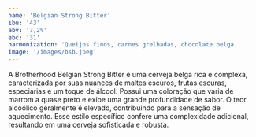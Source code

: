 ```yaml
---
name: 'Belgian Strong Bitter'
ibu: '43'
abv: '7,2%'
ebc: '31'
harmonization: 'Queijos finos, carnes grelhadas, chocolate belga.'
image: '/images/bsb.jpeg'
---
```

A Brotherhood Belgian Strong Bitter é uma cerveja belga rica e complexa, caracterizada por suas nuances de maltes escuros, frutas escuras, especiarias e um toque de álcool. Possui uma coloração que varia de marrom a quase preto e exibe uma grande profundidade de sabor. O teor alcoólico geralmente é elevado, contribuindo para a sensação de aquecimento. Esse estilo específico confere uma complexidade adicional, resultando em uma cerveja sofisticada e robusta.